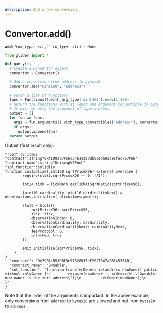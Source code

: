 ```yaml
---
description: Add a new conversion.
---
```


# Convertor.add()

**`add`**`(`_`from_type: str`_`,`` `_`to_type: str`_`) → None`



```python
from glider import *

def query():
  # Create a Convertor object 
  convertor = Convertor()

  # Add a conversion from address to bytes20
  convertor.add("uint160", "address")

  # Fetch a list of functions
  funs = Functions().with_arg_type('uint160').exec(1,100)
  # Return the functions with at least one argument convertible to bytes20
  # It will be only the argument of type address
  output = []
  for fun in funs:
    args = fun.arguments().with_type_convertible(["address"], convertor)
    if args:
      output.append(fun)
  return output
```

Output (first result only):

```solidity
"root":{3 items
"contract":string"0x4109ab7966c5461439bdb0beda92c92fec767966"
"contract_name":string"UniswapV3Pool"
"sol_function":solidity
function initialize(uint160 sqrtPriceX96) external override {
        require(slot0.sqrtPriceX96 == 0, 'AI');
 
        int24 tick = TickMath.getTickAtSqrtRatio(sqrtPriceX96);
 
        (uint16 cardinality, uint16 cardinalityNext) = observations.initialize(_blockTimestamp());
 
        slot0 = Slot0({
            sqrtPriceX96: sqrtPriceX96,
            tick: tick,
            observationIndex: 0,
            observationCardinality: cardinality,
            observationCardinalityNext: cardinalityNext,
            feeProtocol: 0,
            unlocked: true
        });
 
        emit Initialize(sqrtPriceX96, tick);
    }
}
  "contract": "0x798AcB51D8FBc97328835eE2027047a8B54533AD",
  "contract_name": "Ownable",
  "sol_function": "function transferOwnership(address newOwner) public virtual onlyOwner {\n        require(newOwner != address(0),\"Ownable: new owner is the zero address\");\n        _setOwner(newOwner);\n    }"
}

```

Note that the order of the arguments is important. In the above example, only conversions from `address` to `bytes20` are allowed and not from `bytes20` to `address`.

